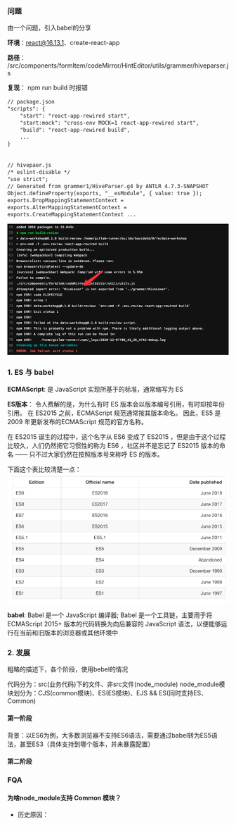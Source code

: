 ### 问题
由一个问题，引入babel的分享

**环境**：react@16.13.1、create-react-app

**路径**： /src/components/formItem/codeMirror/HintEditor/utils/grammer/hiveparser.js

**复现**： npm run build 时报错
```
// package.json
"scripts": {
    "start": "react-app-rewired start",
    "start:mock": "cross-env MOCK=1 react-app-rewired start",
    "build": "react-app-rewired build",
    ...
}


// hivepaer.js
/* eslint-disable */
"use strict";
// Generated from grammer1/HiveParser.g4 by ANTLR 4.7.3-SNAPSHOT
Object.defineProperty(exports, "__esModule", { value: true });
exports.DropMappingStatementContext = exports.AlterMappingStatementContext = exports.CreateMappingStatementContext ...

```

<img src="../assets/exportError.png">

### 1. ES 与 babel

**ECMAScript**: 是 JavaScript 实现所基于的标准，通常缩写为 ES

**ES版本**： 令人费解的是，为什么有时 ES 版本会以版本编号引用，有时却按年份引用。
在 ES2015 之前，ECMAScript 规范通常按其版本命名。 因此，ES5 是 2009 年更新发布的ECMAScript 规范的官方名称。

在 ES2015 诞生的过程中，这个名字从 ES6 变成了 ES2015 ，但是由于这个过程比较久，人们仍然把它习惯性的称为 ES6 ，社区并不是忘记了 ES2015 版本的命名 —— 只不过大家仍然在按照版本号来称呼 ES 的版本。

下面这个表比较清楚一点：
<img src="../assets/esversion.png">

**babel**: Babel 是一个 JavaScript 编译器; Babel 是一个工具链，主要用于将 ECMAScript 2015+ 版本的代码转换为向后兼容的 JavaScript 语法，以便能够运行在当前和旧版本的浏览器或其他环境中

### 2. 发展
粗略的描述下，各个阶段，使用bebel的情况

代码分为：src(业务代码)下的文件、非src文件(node_module)
node_module模块划分为：CJS(common模块)、ES(ES模块)、EJS && ES(同时支持ES、Common)

#### 第一阶段
背景：以ES6为例，大多数浏览器不支持ES6语法，需要通过babel转为ES5语法，甚至ES3（具体支持到哪个版本，并未暴露配置）

#### 第二阶段



### FQA

#### 为啥node_module支持 Common 模块？
- 历史原因：





